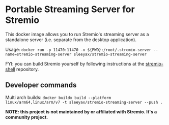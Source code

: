 # Portable Streaming Server for Stremio
This docker image allows you to run Stremio's streaming server as a standalone server (i.e. separate from the desktop application).

Usage: `docker run -p 11470:11470 -v ${PWD}:/root/.stremio-server --name=stremio-streaming-server sleeyax/stremio-streaming-server`

FYI: you can build Stremio yourself by following instructions at the [stremio-shell](https://github.com/Stremio/stremio-shell/) repository.

## Developer commands
Multi arch builds: `docker buildx build --platform linux/arm64,linux/arm/v7 -t sleeyax/stremio-streaming-server --push .`

**NOTE: this project is not maintained by or affiliated with Stremio. It's a community project.**
